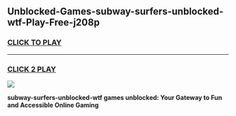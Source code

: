
## Unblocked-Games-subway-surfers-unblocked-wtf-Play-Free-j208p
<h3>
<a href="https://premium76.site?title=subway-surfers-unblocked-wtf&ref=12A">CLICK TO PLAY</a></h3>
<hr>

<h3>
<a href="https://premium76.site?title=subway-surfers-unblocked-wtf&ref=12A">CLICK 2 PLAY</a>
  
</h3>

<a href="https://premium76.site?title=subway-surfers-unblocked-wtf&ref=12A"><img src="https://clearcache.store/games.png"></a>


**subway-surfers-unblocked-wtf games unblocked: Your Gateway to Fun and Accessible Online Gaming**
